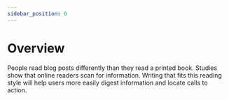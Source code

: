 ```yaml
---
sidebar_position: 0
---
```


# Overview

People read blog posts differently than they read a printed book. Studies show that online readers scan for information. Writing that fits this reading style will help users more easily digest information and locate calls to action.
